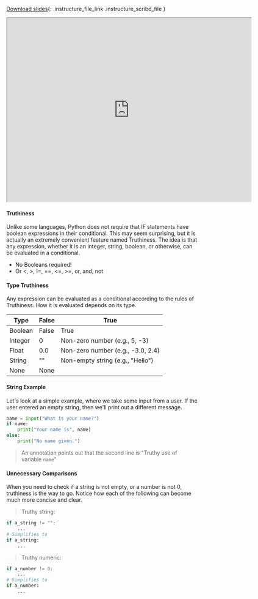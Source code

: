 
[Download slides](https://udel.instructure.com/files/75278278/download){: .instructure_file_link .instructure_scribd_file }


<iframe style="width: 640px; height: 480px;" width="300" height="150" allowfullscreen="allowfullscreen" webkitallowfullscreen="webkitallowfullscreen" mozallowfullscreen="mozallowfullscreen"
title="Introduction.pdf"
src="https://www.youtube.com/embed/2Nr1ZDbGtI8?feature=oembed&amp;rel=0" 
></iframe>


#### Truthiness

Unlike some languages, Python does not require that IF statements have boolean expressions in their conditional.
This may seem surprising, but it is actually an extremely convenient feature named Truthiness.
The idea is that any expression, whether it is an integer, string, boolean, or otherwise, can be evaluated in a conditional.

* No Booleans required!
* Or <, >, !=, ==, <=, >=, or, and, not

#### Type Truthiness

Any expression can be evaluated as a conditional according to the rules of Truthiness.
How it is evaluated depends on its type.

| Type | False | True |
|---------|-------|-----------------------------------|
| Boolean | False | True |
| Integer | 0 | Non-zero number (e.g., 5, -3) |
| Float | 0.0 | Non-zero number (e.g., -3.0, 2.4) |
| String | "" | Non-empty string (e.g., "Hello") |
| None | None |  |

#### String Example

Let's look at a simple example, where we take some input from a user.
If the user entered an empty string, then we'll print out a different message.

```python
name = input("What is your name?")
if name:
    print("Your name is", name)
else:
    print("No name given.")
```

> An annotation points out that the second line is "Truthy use of variable `name`"

#### Unnecessary Comparisons

When you need to check if a string is not empty, or a number is not 0, truthiness is the way to go.
Notice how each of the following can become much more concise and clear.

> Truthy string:

```python
if a_string != "":
    ...
# Simplifies to
if a_string:
    ...
```

> Truthy numeric:

```python
if a_number != 0:
    ...
# Simplifies to
if a_number:
    ...
```
